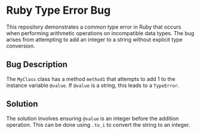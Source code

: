 # Ruby Type Error Bug

This repository demonstrates a common type error in Ruby that occurs when performing arithmetic operations on incompatible data types. The bug arises from attempting to add an integer to a string without explicit type conversion.

## Bug Description
The `MyClass` class has a method `method1` that attempts to add 1 to the instance variable `@value`. If `@value` is a string, this leads to a `TypeError`. 

## Solution
The solution involves ensuring `@value` is an integer before the addition operation. This can be done using `.to_i` to convert the string to an integer.
